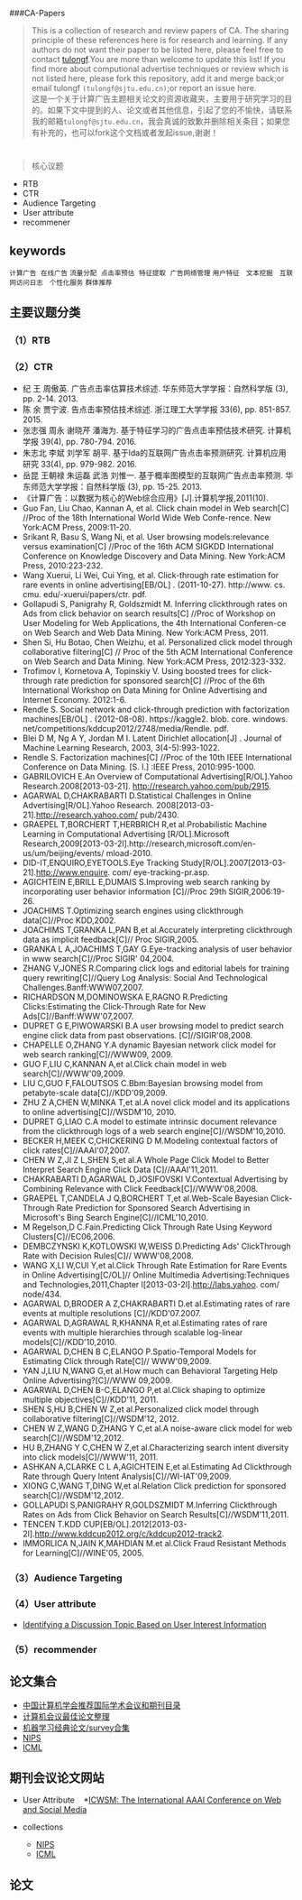 ###CA-Papers
>This is a collection of research and review papers of CA. The sharing principle of these references here is for research and learning.
If any authors do not want their paper to be listed here, please feel free to contact [tulongf](https://github.com/Tulongf/).You are more than welcome to update this list! If you find more about computional advertise techniques or review which is not listed here, please fork this repository, add it and merge back;or email tulongf `(tulongf@sjtu.edu.cn)`;or report an issue here.<br> 
>这是一个关于计算广告主题相关论文的资源收藏夹，主要用于研究学习的目的。如果下文中提到的人、论文或者其他信息，引起了您的不愉快，请联系我的邮箱`tulongf@sjtu.edu.cn`，我会真诚的致歉并删除相关条目；如果您有补充的，也可以fork这个文档或者发起issue,谢谢！<br> 

#    

> 核心议题
* RTB
* CTR
* Audience Targeting 
* User attribute
* recommener 

## keywords
`计算广告`  `在线广告` `流量分配`  `点击率预估`  `特征提取`  `广告网络管理`  	`用户特征`    `文本挖掘`    `互联网访问日志`    `个性化服务`
`群体推荐`

## 主要议题分类
### （1）RTB

### （2）CTR
* 纪 王 周傲英. 广告点击率估算技术综述. 华东师范大学学报：自然科学版 (3), pp. 2-14. 2013.
* 陈 余 贾宁波. 告点击率预估技术综述. 浙江理工大学学报 33(6), pp. 851-857. 2015.
* 张志强 周永 谢晓芹 潘海为. 基于特征学习的广告点击率预估技术研究. 计算机学报 39(4), pp. 780-794. 2016.
* 朱志北 李斌 刘学军 胡平. 基于lda的互联网广告点击率预测研究. 计算机应用研究 33(4), pp. 979-982. 2016.
* 岳昆 王朝禄 朱运磊 武浩 刘惟一. 基于概率图模型的互联网广告点击率预测. 华东师范大学学报：自然科学版 (3), pp. 15-25. 2013.
* 《计算广告：以数据为核心的Web综合应用》[J].计算机学报,2011(10).
* Guo Fan, Liu Chao, Kannan A, et al. Click chain model in Web search[C] //Proc of the 18th International World Wide Web Confe-rence. New York:ACM Press, 2009:11-20.
* Srikant R, Basu S, Wang Ni, et al. User browsing models:relevance versus examination[C] //Proc of the 16th ACM SIGKDD International Conference on Knowledge Discovery and Data Mining. New York:ACM Press, 2010:223-232.
* Wang Xuerui, Li Wei, Cui Ying, et al. Click-through rate estimation for rare events in online advertising[EB/OL] . (2011-10-27). http://www. cs. cmu. edu/-xuerui/papers/ctr. pdf.
* Gollapudi S, Panigrahy R, Goldszmidt M. Inferring clickthrough rates on Ads from click behavior on search results[C] //Proc of Workshop on User Modeling for Web Applications, the 4th International Conferen-ce on Web Search and Web Data Mining. New York:ACM Press, 2011.
* Shen Si, Hu Botao, Chen Weizhu, et al. Personalized click model through collaborative filtering[C] // Proc of the 5th ACM International Conference on Web Search and Data Mining. New York:ACM Press, 2012:323-332.
* Trofimov I, Kornetova A, Topinskiy V. Using boosted trees for click-through rate prediction for sponsored search[C] //Proc of the 6th International Workshop on Data Mining for Online Advertising and Internet Economy. 2012:1-6.
* Rendle S. Social network and click-through prediction with factorization machines[EB/OL] . (2012-08-08). https://kaggle2. blob. core. windows. net/competitions/kddcup2012/2748/media/Rendle. pdf.
* Blei D M, Ng A Y, Jordan M I. Latent Dirichlet allocation[J] . Journal of Machine Learning Research, 2003, 3(4-5):993-1022.
* Rendle S. Factorization machines[C] //Proc of the 10th IEEE International Conference on Data Mining. [S. l.] :IEEE Press, 2010:995-1000.
* GABRILOVICH E.An Overview of Computational Advertising[R/OL].Yahoo Research.2008[2013-03-21]. http://research.yahoo.com/pub/2915.
* AGARWAL D,CHAKRABARTI D.Statistical Challenges in Online Advertising[R/OL].Yahoo Research. 2008[2013-03-21].http://research.yahoo.com/ pub/2430.
* GRAEPEL T,BORCHERT T,HERBRICH R,et al.Probabilistic Machine Learning in Computational Advertising [R/OL].Microsoft Research,2009[2013-03-2l].http://research,microsoft.com/en-us/um/beijing/events/ mload-2010.
* DID-IT,ENQUIRO,EYETOOLS.Eye Tracking Study[R/OL].2007[2013-03-21].http://www.enquire. com/ eye-tracking-pr.asp.
* AGICHTEIN E,BRILL E,DUMAIS S.Improving web search ranking by incorporating user behavior information [C]//Proc 29th SIGIR,2006:19-26.
* JOACHIMS T.Optimizing search engines using clickthrough data[C]//Proc KDD,2002.
* JOACHIMS T,GRANKA L,PAN B,et al.Accurately interpreting clickthrough data as implicit feedback[C]// Proc SIGIR,2005.
* GRANKA L A,JOACHIMS T,GAY G.Eye-tracking analysis of user behavior in www search[C]//Proc SIGIR' 04,2004.
* ZHANG V,JONES R.Comparing click logs and editorial labels for training query rewriting[C]//Query Log Analysis: Social And Technological Challenges.Banff:WWW07,2007.
* RICHARDSON M,DOMINOWSKA E,RAGNO R.Predicting Clicks:Estimating the Click-Through Rate for New Ads[C]//Banff:WWW'07,2007.
* DUPRET G E,PIWOWARSKI B.A user browsing model to predict search engine click data from past observations. [C]//SIGIR'08,2008.
* CHAPELLE O,ZHANG Y.A dynamic Bayesian network click model for web search ranking[C]//WWW09, 2009.
* GUO F,LIU C,KANNAN A,et al.Click chain model in web search[C]//WWW'09,2009.
* LIU C,GUO F,FALOUTSOS C.Bbm:Bayesian browsing model from petabyte-scale data[C]//KDD'09,2009.
* ZHU Z A,CHEN W,MINKA T,et al.A novel click model and its applications to online advertising[C]//WSDM'10, 2010.
* DUPRET G,LIAO C.A model to estimate intrinsic document relevance from the clickthrough logs of a web search engine[C]//WSDM'10,2010.
* BECKER H,MEEK C,CHICKERING D M.Modeling contextual factors of click rates[C]//AAAI'07,2007.
* CHEN W Z,JI Z L,SHEN S,et al.A Whole Page Click Model to Better Interpret Search Engine Click Data [C]//AAAI'11,2011.
* CHAKRABARTI D,AGARWAL D,JOSIFOVSKI V.Contextual Advertising by Combining Relevance with Click Feedback[C]//WWW'08,2008.
* GRAEPEL T,CANDELA J Q,BORCHERT T,et al.Web-Scale Bayesian Click-Through Rate Prediction for Sponsored Search Advertising in Microsoft's Bing Search Engine[C]//ICML'10,2010.
* M Regelson,D C.Fain.Predicting Click Through Rate Using Keyword Clusters[C]//EC06,2006.
* DEMBCZYNSKI K,KOTLOWSKI W,WEISS D.Predicting Ads' ClickThrough Rate with Decision Rules[C]// WWW'08,2008.
* WANG X,LI W,CUI Y,et al.Click Through Rate Estimation for Rare Events in Online Advertising[C/OL]// Online Multimedia Advertising:Techniques and Technologies,2011,Chapter l[2013-03-2l].http://labs.yahoo. com/ node/434.
* AGARWAL D,BRODER A Z,CHAKRABARTI D.et al.Estimating rates of rare events at multiple resolutions [C]//KDD'07.2007.
* AGARWAL D,AGRAWAL R,KHANNA R,et al.Estimating rates of rare events with multiple hierarchies through scalable log-linear models[C]//KDD'10,2010.
* AGARWAL D,CHEN B C,ELANGO P.Spatio-Temporal Models for Estimating Click through Rate[C]// WWW'09,2009.
* YAN J,LIU N,WANG G,et al.How much can Behavioral Targeting Help Online Advertising?[C]//WWW 09,2009.
* AGARWAL D,CHEN B-C,ELANGO P,et al.Click shaping to optimize multiple objectives[C]//KDD'11, 2011.
* SHEN S,HU B,CHEN W Z,et al.Personalized click model through collaborative filtering[C]//WSDM'12, 2012.
* CHEN W Z,WANG D,ZHANG Y C,et al.A noise-aware click model for web search[C]//WSDM'12,2012.
* HU B,ZHANG Y C,CHEN W Z,et al.Characterizing search intent diversity into click models[C]//WWW'11, 2011.
* ASHKAN A,CLARKE C L A,AGICHTEIN E,et al.Estimating Ad Clickthrough Rate through Query Intent Analysis[C]//WI-IAT'09,2009.
* XIONG C,WANG T,DING W,et al.Relation Click prediction for sponsored search[C]//WSDM'12,2012.
* GOLLAPUDI S,PANIGRAHY R,GOLDSZMIDT M.Inferring Clickthrough Rates on Ads from Click Behavior on Search Results[C]//WSDM'11,2011.
* TENCEN T.KDD CUP[EB/OL].2012[2013-03-2l].http://www.kddcup2012.org/c/kddcup2012-track2.
* IMMORLICA N,JAIN K,MAHDIAN M.et al.Click Fraud Resistant Methods for Learning[C]//WINE'05, 2005.

### （3）Audience Targeting 

### （4）User attribute
* [Identifying a Discussion Topic Based on User Interest Information](https://scholar.google.com/citations?hl=en&user=IT-vb_kAAAAJ&sortby=pubdate&view_op=list_works&citft=1&email_for_op=Tulongf%40gmail.com&gmla=AJsN-F7tr9PWCMjFaItJum4ePRW-SXx3xHrQI0h8vPx3XuukfDnl9As8Q-cC913XAUMrj1dlh6sZXN14Ls11wbI4PBMsT5i_XagXcep1sIXvVqbqkZ5Snl1U2ah-lcK4vWAFLXvgCS1m_HxY-A-zIsVNDmIHTqvtAvJHv8pCARtaFK1WBJ2NWCQPoMq-e9_htyhMcDZXOLu7AjSLryjaeJqTO6kgU00z6Yv0JVQxv9q4uxsHgKkZXy4)

### （5）recommender

## 论文集合
* [中国计算机学会推荐国际学术会议和期刊目录](http://www.ccf.org.cn/sites/ccf/paiming.jsp)
* [计算机会议最佳论文整理](http://suanfazu.com/t/ji-suan-ji-hui-yi-zui-jia-lun-wen-zheng-li/138/1)
* [机器学习经典论文/survey合集](http://suanfazu.com/t/ji-qi-xue-xi-jing-dian-lun-wen-slash-surveyhe-ji/14)
* [NIPS](https://papers.nips.cc/)
* [ICML](http://jmlr.org/proceedings/)

## 期刊会议论文网站
* User Attribute
    *[ICWSM: The International AAAI Conference on Web and Social Media](http://www.icwsm.org/2017/index.php)

* collections
  * [NIPS](https://papers.nips.cc/)
  * [ICML](http://jmlr.org/proceedings/)

## 论文


